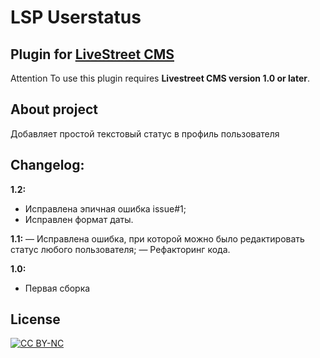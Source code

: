 LSP Userstatus
==============

Plugin for [LiveStreet CMS](http://livestreetcms.com/ "LiveStreet CMS")
-----------------------------------------------------------------------

Attention
To use this plugin requires **Livestreet CMS version 1.0 or later**.


About project
-------------
Добавляет простой текстовый статус в профиль пользователя

Changelog:
----------
**1.2:**
- Исправлена эпичная ошибка issue#1;
- Исправлен формат даты.

**1.1:**
— Исправлена ошибка, при которой можно было редактировать статус любого пользователя;
— Рефакторинг кода.

**1.0:**
- Первая сборка


License
-------
[ ![CC BY-NC](http://i.creativecommons.org/l/by-nc/3.0/88x31.png "CC BY-NC") ](http://creativecommons.org/licenses/by-nc/3.0/ "CC BY-NC")